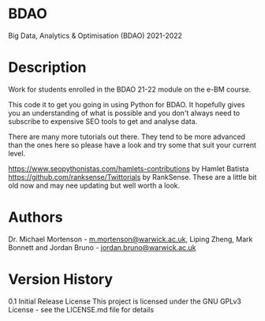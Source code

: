 # BDAO
Big Data, Analytics & Optimisation (BDAO) 2021-2022

# Description
Work for students enrolled in the BDAO 21-22 module on the e-BM course.

This code it to get you going in using Python for BDAO. It hopefully gives you an understanding of what is possible and you don't always need to subscribe to expensive SEO tools to get and analyse data.

There are many more tutorials out there. They tend to be more advanced than the ones here so please have a look and try some that suit your current level. 

https://www.seopythonistas.com/hamlets-contributions by Hamlet Batista
https://github.com/ranksense/Twittorials by RankSense. These are a little bit old now and may nee updating but well worth a look.

# Authors
Dr. Michael Mortenson - m.mortenson@warwick.ac.uk, Liping Zheng, Mark Bonnett and Jordan Bruno - jordan.bruno@warwick.ac.uk

# Version History
0.1
Initial Release
License
This project is licensed under the GNU GPLv3 License - see the LICENSE.md file for details
